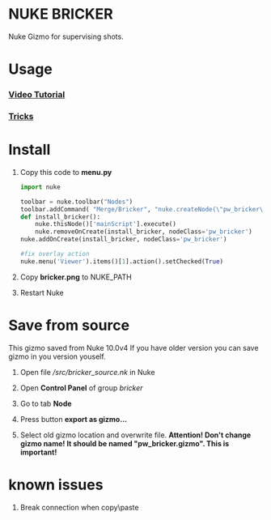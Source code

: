 # NUKE BRICKER

Nuke Gizmo for supervising shots.

# Usage
### [Video Tutorial](https://youtu.be/z18xjO2nJfg)

### [Tricks](https://youtu.be/TFQaIXKqf1Q)

# Install

1. Copy this code to __menu.py__

    ```python
    import nuke
    
    toolbar = nuke.toolbar("Nodes")
    toolbar.addCommand( "Merge/Bricker", "nuke.createNode(\"pw_bricker\")", icon="bricker.png")
    def install_bricker():
        nuke.thisNode()['mainScript'].execute()
        nuke.removeOnCreate(install_bricker, nodeClass='pw_bricker')
    nuke.addOnCreate(install_bricker, nodeClass='pw_bricker')
    
    #fix overlay action
    nuke.menu('Viewer').items()[1].action().setChecked(True)
    ```

2. Copy __bricker.png__ to NUKE_PATH

3. Restart Nuke


# Save from source

This gizmo saved from Nuke 10.0v4 If you have older version you can save gizmo in you version youself.

1. Open file */src/bricker_source.nk* in Nuke

2. Open **Control Panel** of group *bricker*

3. Go to tab **Node**

4. Press button **export as gizmo...**

5. Select old gizmo location and overwrite file. 
**Attention! Don't change gizmo name! It should be named "pw_bricker.gizmo". This is important!**


# known issues

1. Break connection when copy\paste
